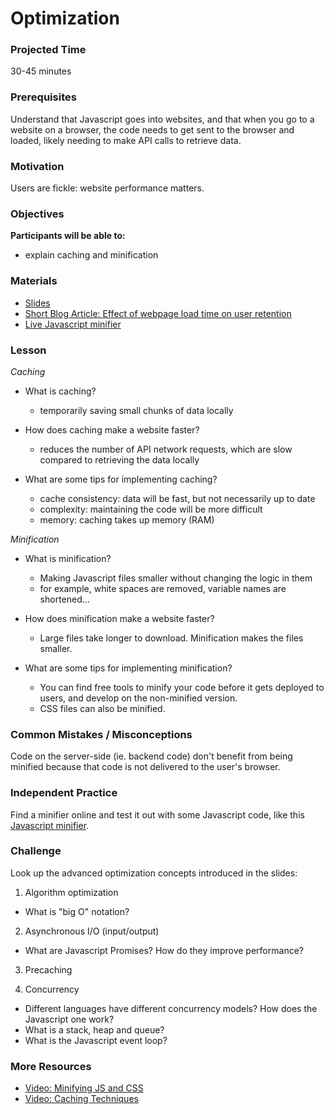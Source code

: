 # Optimization

### Projected Time
30-45 minutes


### Prerequisites
Understand that Javascript goes into websites, and that when you go to a website on a browser, the code needs to get sent to the browser and loaded, likely needing to make API calls to retrieve data.


### Motivation
Users are fickle: website performance matters.


### Objectives
**Participants will be able to:**
- explain caching and minification


### Materials

- [Slides](https://docs.google.com/presentation/d/1Q1FZHrChooVHydr9Rg05T0rUFGFnzqcPmwtgMUYc6P0/edit?usp=sharing)
- [Short Blog Article: Effect of webpage load time on user retention](https://ai.googleblog.com/2009/06/speed-matters.html)
- [Live Javascript minifier](https://javascript-minifier.com/)


### Lesson
_Caching_
- What is caching?
	- temporarily saving small chunks of data locally
	
- How does caching make a website faster?
	- reduces the number of API network requests, which are slow compared to retrieving the data locally

- What are some tips for implementing caching?
	- cache consistency: data will be fast, but not necessarily up to date
	- complexity: maintaining the code will be more difficult
	- memory: caching takes up memory (RAM)

_Minification_
- What is minification?
	- Making Javascript files smaller without changing the logic in them
	- for example, white spaces are removed, variable names are shortened...

- How does minification make a website faster?
	- Large files take longer to download. Minification makes the files smaller.

- What are some tips for implementing minification?
	- You can find free tools to minify your code before it gets deployed to users, and develop on the non-minified version.
	- CSS files can also be minified.


### Common Mistakes / Misconceptions

Code on the server-side (ie. backend code) don't benefit from being minified because that code is not delivered to the user's browser.


### Independent Practice

Find a minifier online and test it out with some Javascript code, like this [Javascript minifier](https://javascript-minifier.com/).


### Challenge

Look up the advanced optimization concepts introduced in the slides:
1. Algorithm optimization
- What is "big O" notation?

2. Asynchronous I/O (input/output)
- What are Javascript Promises? How do they improve performance?

3. Precaching

4. Concurrency
- Different languages have different concurrency models? How does the Javascript one work?
- What is a stack, heap and queue?
- What is the Javascript event loop?

### More Resources
- [Video: Minifying JS and CSS](https://www.youtube.com/watch?v=8aAuNQqgGAg)
- [Video: Caching Techniques](https://www.youtube.com/watch?v=RgPf5RDv4-s)
